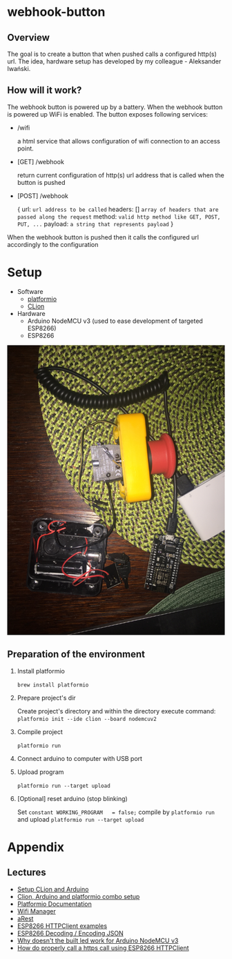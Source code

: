 # webhook-button

## Overview
The goal is to create a button that when pushed calls a configured http(s) url.
The idea, hardware setup has developed by my colleague - Aleksander Iwański. 

## How will it work?

The webhook button is powered up by a battery. When the webhook button is powered up WiFi is enabled. 
The button exposes following services:
- /wifi
   
   a html service that allows configuration of wifi connection to an access point.
- [GET] /webhook

    return current configuration of http(s) url address that is called when the button is pushed
    
- [POST] /webhook

    {
        url: `url address to be called`
        headers: [] `array of headers that are passed along the request`
        method: `valid http method like GET, POST, PUT, ...`
        payload: `a string that represents payload`
    } 

When the webhook button is pushed then it calls the configured url accordingly to the configuration

# Setup

* Software
    * [platformio](https://platformio.org)
    * [CLion](https://www.jetbrains.com/clion/)
* Hardware
    * Arduino NodeMCU v3 (used to ease development of targeted ESP8266)
    * ESP8266
    
![hardware setup](hardware_setup.jpg)
   
## Preparation of the environment

1. Install platformio
   
    `brew install platformio`

1. Prepare project's dir

    Create project's directory and within the directory execute command:
    `platformio init --ide clion --board nodemcuv2` 

1. Compile project

    `platformio run`
    
1. Connect arduino to computer with USB port
1. Upload program

    `platformio run --target upload`
1. [Optional] reset arduino (stop blinking)
    
    Set `constant WORKING_PROGRAM   = false;`
    compile by `platformio run` and upload `platformio run --target upload`

# Appendix
## Lectures
* [Setup CLion and Arduino](https://www.instructables.com/id/Setup-JetBrains-Clion-for-Arduino-Development/)
* [Clion, Arduino and platformio combo setup](https://stuetzpunkt.wordpress.com/2017/06/26/a-first-program-with-esp8266esp-01-clion-and-platformio/)
* [Platformio Documentation](http://docs.platformio.org/en/stable/index.html)
* [Wifi Manager](https://github.com/tzapu/WiFiManager/wiki/API-reference)
* [aRest](https://github.com/marcoschwartz/aREST/blob/master/README.md)
* [ESP8266 HTTPClient examples](https://github.com/esp8266/Arduino/blob/master/libraries/ESP8266HTTPClient/examples/BasicHttpsClient/BasicHttpsClient.ino)
* [ESP8266 Decoding / Encoding JSON](https://randomnerdtutorials.com/decoding-and-encoding-json-with-arduino-or-esp8266/)
* [Why doesn't the built led work for Arduino NodeMCU v3](https://arduino.stackexchange.com/questions/38477/does-the-node-mcu-v3-lolin-not-have-a-builtin-led)
* [How do properly call a https call using ESP8266 HTTPClient](https://medium.com/@dfa_31434/doing-ssl-requests-on-esp8266-correctly-c1f60ad46f5e)